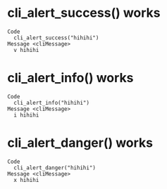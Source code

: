 # cli_alert_success() works

    Code
      cli_alert_success("hihihi")
    Message <cliMessage>
      v hihihi

# cli_alert_info() works

    Code
      cli_alert_info("hihihi")
    Message <cliMessage>
      i hihihi

# cli_alert_danger() works

    Code
      cli_alert_danger("hihihi")
    Message <cliMessage>
      x hihihi

